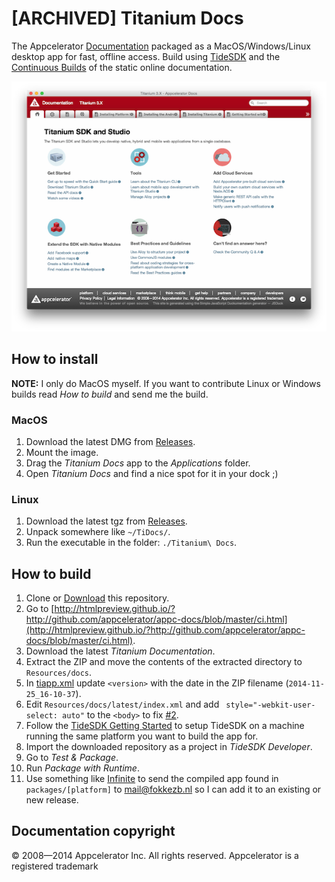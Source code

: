 # [ARCHIVED] Titanium Docs
The Appcelerator [Documentation](http://docs.appcelerator.com/platform/latest/) packaged as a MacOS/Windows/Linux desktop app for fast, offline access. Build using [TideSDK](http://www.tidesdk.org) and the [Continuous Builds](http://builds.appcelerator.com/#docs) of the static online documentation.

![](screenshot.png)

## How to install

**NOTE:** I only do MacOS myself. If you want to contribute Linux or Windows builds read *How to build* and send me the build.

### MacOS
1. Download the latest DMG from [Releases](https://github.com/FokkeZB/Titanium-Docs/releases).
2. Mount the image.
3. Drag the *Titanium Docs* app to the *Applications* folder.
4. Open *Titanium Docs* and find a nice spot for it in your dock ;)

### Linux
1. Download the latest tgz from [Releases](https://github.com/FokkeZB/Titanium-Docs/releases).
2. Unpack somewhere like `~/TiDocs/`.
3. Run the executable in the folder: `./Titanium\ Docs`.

## How to build

1. Clone or [Download](https://github.com/FokkeZB/Titanium-Docs/archive/master.zip) this repository.
2. Go to [http://htmlpreview.github.io/?http://github.com/appcelerator/appc-docs/blob/master/ci.html](http://htmlpreview.github.io/?http://github.com/appcelerator/appc-docs/blob/master/ci.html).
3. Download the latest *Titanium Documentation*.
4. Extract the ZIP and move the contents of the extracted directory to `Resources/docs`.
5. In [tiapp.xml](tiapp.xml) update `<version>` with the date in the ZIP filename (`2014-11-25_16-10-37`).
6. Edit `Resources/docs/latest/index.xml` and add ` style="-webkit-user-select: auto"` to the `<body>` to fix [#2](https://github.com/FokkeZB/Titanium-Docs/issues/2).
7. Follow the [TideSDK Getting Started](http://tidesdk.multipart.net/docs/user-dev/generated/#!/guide/getting_started) to setup TideSDK on a machine running the same platform you want to build the app for.
8. Import the downloaded repository as a project in *TideSDK Developer*.
9. Go to *Test & Package*.
10. Run *Package with Runtime*.
11. Use something like [Infinite](https://infinit.io) to send the compiled app found in `packages/[platform]` to [mail@fokkezb.nl](mail@fokkezb.nl) so I can add it to an existing or new release.

## Documentation copyright
© 2008—2014 Appcelerator Inc. All rights reserved. Appcelerator is a registered trademark
